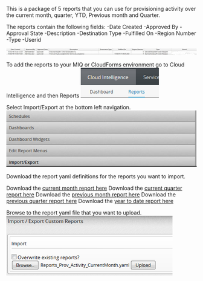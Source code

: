This is a package of 5 reports that you can use for provisioning activity over the current month, quarter, 
YTD, Previous month and Quarter.

The reports contain the following fields:
-Date Created 
-Approved By
-Approval State
-Description
-Destination Type
-Fulfilled On
-Region Number
-Type
-Userid

![Screen Shot Report Overview ](images/reportoverview_small.jpg)

To add the reports to your MIQ or CloudForms environment go to Cloud Intelligence and then Reports
![Screen Shot Reports Menu ](images/reports_menu.PNG)

Select Import/Export at the bottom left navigation.
![Screen Shot Import Menu ](images/import_menu.PNG)

Download the report yaml definitions for the reports you want to import.

Download the [current month report here](scripts/Reports_Prov_Activity_CurrentMonth.yaml)
Download the [current quarter report here](scripts/Reports_Prov_Activity_CurrentQuarter.yaml)
Download the [previous month report here](scripts/Reports_Prov_Activity_PreviousMonth.yaml)
Download the [previous quarter report here](scripts/Reports_Prov_Activity_PreviousQuarter.yaml)
Download the [year to date report here](scripts/Reports_Prov_Activity_YTD.yaml)

Browse to the report yaml file that you want to upload.
![Screen Shot Import ](images/import.PNG)

